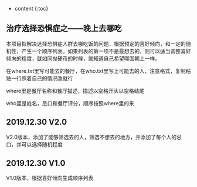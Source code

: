 

* content
{:toc}
## 治疗选择恐惧症之——晚上去哪吃

本项目拟解决选择恐惧症人群去哪吃饭的问题，根据预定的喜好倾向，和一定的随机性，产生一个顺序列表。如果列表的第一项不是最想去的，则可以适当调整喜好倾向的程度，就如同抛硬币的时候，就知道自己希望哪面朝上一样。

在where.txt里写可能去的餐厅，在who.txt里写上可能去的人，注意格式，复制粘贴一行照着自己的情况改就行

where里是餐厅名称和餐厅描述，描述以空格开头以空格结尾

who里是姓名，忌口和餐厅评分，顺序按照where里的来

## 2019.12.30 V2.0

V2.0版本，添加了能够筛选去的人，筛选不想去的地方，并添加了每个人的忌口，并可以选择随机程度

## 2019.12.30 V1.0

V1.0版本，根据喜好倾向生成顺序列表

